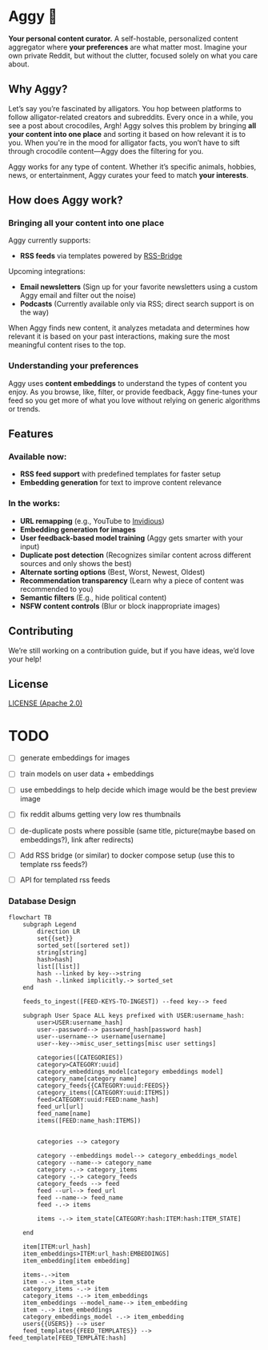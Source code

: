# Aggy 🐊
**Your personal content curator.** A self-hostable, personalized content aggregator where **your preferences** are what matter most. Imagine your own private Reddit, but without the clutter, focused solely on what you care about.

## Why Aggy?

Let’s say you’re fascinated by alligators. You hop between platforms to follow alligator-related creators and subreddits. Every once in a while, you see a post about crocodiles, Argh! Aggy solves this problem by bringing **all your content into one place** and sorting it based on how relevant it is to you. When you're in the mood for alligator facts, you won’t have to sift through crocodile content—Aggy does the filtering for you.

Aggy works for any type of content. Whether it’s specific animals, hobbies, news, or entertainment, Aggy curates your feed to match **your interests**.

## How does Aggy work?

### Bringing all your content into one place

Aggy currently supports:

- **RSS feeds** via templates powered by [RSS-Bridge](https://github.com/RSS-Bridge/rss-bridge)

Upcoming integrations:

- **Email newsletters** (Sign up for your favorite newsletters using a custom Aggy email and filter out the noise)
- **Podcasts** (Currently available only via RSS; direct search support is on the way)

When Aggy finds new content, it analyzes metadata and determines how relevant it is based on your past interactions, making sure the most meaningful content rises to the top.

### Understanding your preferences

Aggy uses **content embeddings** to understand the types of content you enjoy. As you browse, like, filter, or provide feedback, Aggy fine-tunes your feed so you get more of what you love without relying on generic algorithms or trends.

## Features

### Available now:

- **RSS feed support** with predefined templates for faster setup
- **Embedding generation** for text to improve content relevance

### In the works:

- **URL remapping** (e.g., YouTube to [Invidious](https://invidious.io/))
- **Embedding generation for images**
- **User feedback-based model training** (Aggy gets smarter with your input)
- **Duplicate post detection** (Recognizes similar content across different sources and only shows the best)
- **Alternate sorting options** (Best, Worst, Newest, Oldest)
- **Recommendation transparency** (Learn why a piece of content was recommended to you)
- **Semantic filters** (E.g., hide political content)
- **NSFW content controls** (Blur or block inappropriate images)

## Contributing

We’re still working on a contribution guide, but if you have ideas, we’d love your help!

## License

[LICENSE (Apache 2.0)](./LICENSE)







# TODO
- [ ] generate embeddings for images
- [ ] train models on user data + embeddings
- [ ] use embeddings to help decide which image would be the best preview image
- [ ] fix reddit albums getting very low res thumbnails
- [ ] de-duplicate posts where possible (same title, picture(maybe based on embeddings?), link after redirects)
- [ ] Add RSS bridge (or similar) to docker compose setup (use this to template rss feeds?)
- [ ] API for templated rss feeds


### Database Design

```mermaid
flowchart TB
    subgraph Legend
        direction LR
        set{{set}}
        sorted_set([sortered set])
        string[string]
        hash>hash]
        list[[list]]
        hash --linked by key-->string
        hash -.linked implicitly.-> sorted_set
    end

    feeds_to_ingest([FEED-KEYS-TO-INGEST]) --feed key--> feed

    subgraph User Space ALL keys prefixed with USER:username_hash:
        user>USER:username_hash]
        user--password--> password_hash[password hash]
        user--username--> username[username]
        user--key-->misc_user_settings[misc user settings]

        categories([CATEGORIES])
        category>CATEGORY:uuid]
        category_embeddings_model[category embeddings model]
        category_name[category name]
        category_feeds{{CATEGORY:uuid:FEEDS}}
        category_items([CATEGORY:uuid:ITEMS])
        feed>CATEGORY:uuid:FEED:name_hash]
        feed_url[url]
        feed_name[name]
        items([FEED:name_hash:ITEMS])


        categories --> category

        category --embeddings model--> category_embeddings_model
        category --name--> category_name
        category -.-> category_items
        category -.-> category_feeds
        category_feeds --> feed
        feed --url--> feed_url
        feed --name--> feed_name
        feed -.-> items

        items -.-> item_state[CATEGORY:hash:ITEM:hash:ITEM_STATE]

    end

    item[ITEM:url_hash]
    item_embeddings>ITEM:url_hash:EMBEDDINGS]
    item_embedding[item embedding]

    items-.->item
    item -.-> item_state
    category_items -.-> item
    category_items -.-> item_embeddings
    item_embeddings --model_name--> item_embedding
    item -.-> item_embeddings
    category_embeddings_model -.-> item_embedding
    users{{USERS}} --> user
    feed_templates{{FEED_TEMPLATES}} --> feed_template[FEED_TEMPLATE:hash]
```
